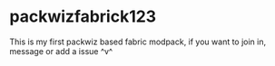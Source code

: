 # packwizfabrick123
This is my first packwiz based fabric modpack, if you want to join in, message or add a issue ^v^
